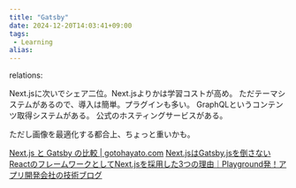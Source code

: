 ```yaml
---
title: "Gatsby"
date: 2024-12-20T14:03:41+09:00
tags:
 - Learning
alias:
---
```

relations:

Next.jsに次いでシェア二位。Next.jsよりかは学習コストが高め。
ただテーマシステムがあるので、導入は簡単。プラグインも多い。
GraphQLというコンテンツ取得システムがある。
公式のホスティングサービスがある。

ただし画像を最適化する都合上、ちょっと重いかも。

[Next.js と Gatsby の比較 \| gotohayato.com](https://gotohayato.com/content/511/)
[Next.jsはGatsby.jsを倒さない](https://zenn.dev/tronperidot/articles/d6e2132367e0445b0536)
[ReactのフレームワークとしてNext.jsを採用した3つの理由｜Playground発！アプリ開発会社の技術ブログ](https://tech.playground.style/javascript/nextjs/)
